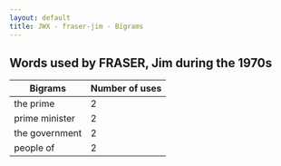 ```yaml
---
layout: default
title: JWX - fraser-jim - Bigrams
---
```

## Words used by FRASER, Jim during the 1970s

| Bigrams | Number of uses |
|--------------|----------------|
|the prime|2|
|prime minister|2|
|the government|2|
|people of|2|

